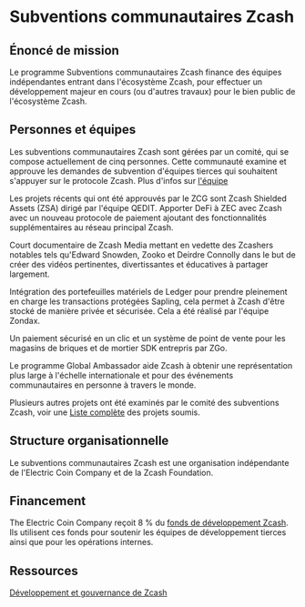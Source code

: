 # Subventions communautaires Zcash

## Énoncé de mission

Le programme Subventions communautaires Zcash
finance des équipes indépendantes entrant dans l'écosystème Zcash, pour effectuer un développement majeur en cours (ou d'autres travaux) pour le bien public de l'écosystème Zcash.

## Personnes et équipes

Les subventions communautaires Zcash sont gérées par un comité, qui se compose actuellement de cinq personnes. Cette communauté examine et approuve les demandes de subvention d'équipes tierces qui souhaitent s'appuyer sur le protocole Zcash. Plus d'infos sur [l'équipe](https://zcashcommunitygrants.org/committee/)

Les projets récents qui ont été approuvés par le ZCG sont Zcash Shielded Assets (ZSA) dirigé par l'équipe QEDIT. Apporter DeFi à ZEC avec Zcash avec un nouveau protocole de paiement ajoutant des fonctionnalités supplémentaires au réseau principal Zcash.

Court documentaire de Zcash Media mettant en vedette des Zcashers notables tels qu'Edward Snowden, Zooko et Deirdre Connolly dans le but de créer des vidéos pertinentes, divertissantes et éducatives à partager largement.

Intégration des portefeuilles matériels de Ledger pour prendre pleinement en charge les transactions protégées Sapling, cela permet à Zcash d'être stocké de manière privée et sécurisée. Cela a été réalisé par l'équipe Zondax.

Un paiement sécurisé en un clic et un système de point de vente pour les magasins de briques et de mortier SDK entrepris par ZGo.

Le programme Global Ambassador aide Zcash à obtenir une représentation plus large à l'échelle internationale et pour des événements communautaires en personne à travers le monde.

Plusieurs autres projets ont été examinés par le comité des subventions Zcash, voir une [Liste complète](https://zcashgrants.org/gallery/25215916-53ea-4041-a3b2-6d00c487917d) des projets soumis.

## Structure organisationnelle

Le subventions communautaires Zcash est une organisation indépendante de l'Electric Coin Company et de la Zcash Foundation.

## Financement

The Electric Coin Company reçoit 8 % du [fonds de développement Zcash](https://zips.z.cash/zip-1014). Ils utilisent ces fonds pour soutenir les équipes de développement tierces ainsi que pour les opérations internes.

## Ressources

[Développement et gouvernance de Zcash](https://z.cash/zcash-development-and-governance/)


